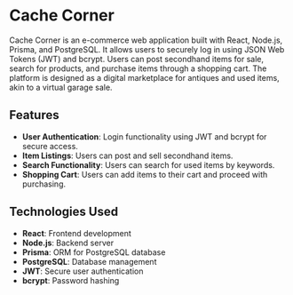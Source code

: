 # Cache Corner

Cache Corner is an e-commerce web application built with React, Node.js, Prisma, and PostgreSQL. It allows users to securely log in using JSON Web Tokens (JWT) and bcrypt. Users can post secondhand items for sale, search for products, and purchase items through a shopping cart. The platform is designed as a digital marketplace for antiques and used items, akin to a virtual garage sale.

## Features
- **User Authentication**: Login functionality using JWT and bcrypt for secure access.
- **Item Listings**: Users can post and sell secondhand items.
- **Search Functionality**: Users can search for used items by keywords.
- **Shopping Cart**: Users can add items to their cart and proceed with purchasing.

## Technologies Used
- **React**: Frontend development
- **Node.js**: Backend server
- **Prisma**: ORM for PostgreSQL database
- **PostgreSQL**: Database management
- **JWT**: Secure user authentication
- **bcrypt**: Password hashing
